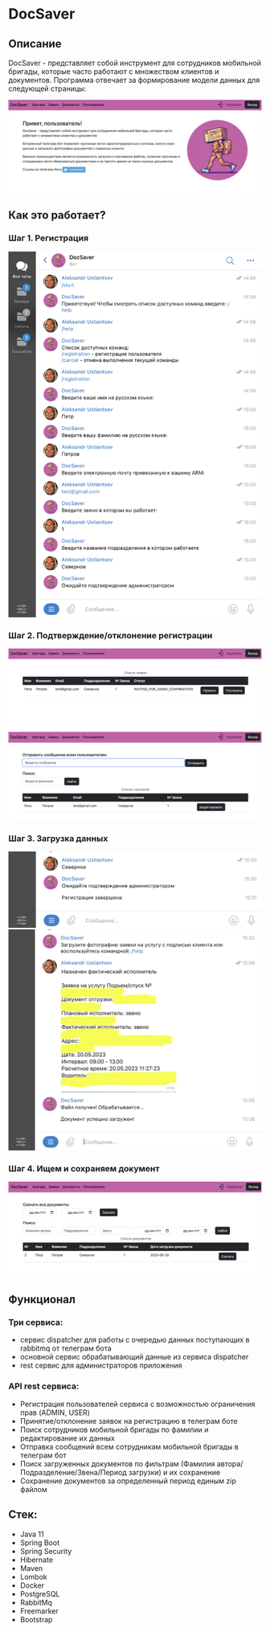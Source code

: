 # DocSaver

## Описание

DocSaver - представляет собой инструмент для сотрудников мобильной бригады,
которые часто работают с множеством клиентов и документов.
Программа отвечает за формирование модели данных для следующей страницы:

![homepage.png](readme%2Fhomepage.png)

## Как это работает?

### Шаг 1. Регистрация

![registration.png](readme%2Fregistration.png)

### Шаг 2. Подтверждение/отклонение регистрации

![applications.png](readme%2Fapplications.png)
![movers.png](readme%2Fmovers.png)

### Шаг 3. Загрузка данных

![confirm registration.png](readme%2Fconfirm%20registration.png)
![send image.png](readme%2Fsend%20image.png)

### Шаг 4. Ищем и сохраняем документ

![documents.png](readme%2Fdocuments.png)

## Функционал

### Три сервиса:

- сервис dispatcher для работы с очередью данных поступающих в rabbitmq от телеграм бота
- основной сервис обрабатывающий данные из сервиса dispatcher
- rest сервис для администраторов приложения

### API rest сервиса:

- Регистрация пользователей сервиса с возможностью ограничения прав (ADMIN, USER)
- Принятие/отклонение заявок на регистрацию в телеграм боте
- Поиск сотрудников мобильной бригады по фамилии и редактирование их данных
- Отправка сообщений всем сотрудникам мобильной бригады в телеграм бот
- Поиск загруженных документов по фильтрам (Фамилия автора/Подразделение/Звена/Период загрузки) и их сохранение
- Сохранение документов за определенный период единым zip файлом

## Стек:

- Java 11
- Spring Boot
- Spring Security
- Hibernate
- Maven
- Lombok
- Docker
- PostgreSQL
- RabbitMq
- Freemarker
- Bootstrap

